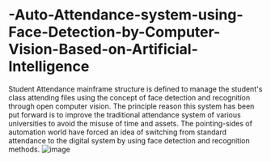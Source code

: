# -Auto-Attendance-system-using-Face-Detection-by-Computer-Vision-Based-on-Artificial-Intelligence

Student Attendance mainframe structure is defined to manage the student's class attending files using the concept of face detection and recognition through open computer vision. The principle reason this system has been put forward is to improve the traditional attendance system of various universities to avoid the misuse of time and assets. The pointing-sides of automation world have forced an idea of switching from standard attendance to the digital system by using face detection and recognition methods. 
![image](https://user-images.githubusercontent.com/59919878/166155157-5b425d28-a447-4664-a323-68ab9fbf36cf.png)
